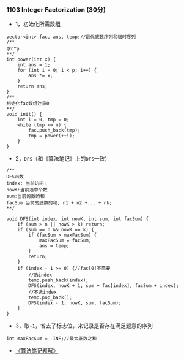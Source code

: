 
### 1103 Integer Factorization (30分)

* 1，初始化所需数组

```
vector<int> fac, ans, temp;//最优底数序列和临时序列
/**
求n^p
**/
int power(int x) {
    int ans = 1;
    for (int i = 0; i < p; i++) {
        ans *= x;
    }
    return ans;
}
/**
初始化fac数组注意0
**/
void init() {
    int i = 0, tmp = 0;
    while (tmp <= n) {
        fac.push_back(tmp);
        tmp = power(++i);
    }
}
```

* 2，```DFS```（和《算法笔记》上的```DFS```一致）

```
/**
DFS函数
index: 当前访问；
nowK:当前选中个数
sum:当前的数的和
facSum:当前的底数的和, n1 + n2 +... + nk;
**/
 
void DFS(int index, int nowK, int sum, int facSum) {
    if (sum > n || nowK > k) return;
    if (sum == n && nowK == k) {
        if (facSum > maxFacSum) {
            maxFacSum = facSum;
            ans = temp;
        }
        return;
    }
    if (index - 1 >= 0) {//fac[0]不需要
        //选index
        temp.push_back(index);
        DFS(index, nowK + 1, sum + fac[index], facSum + index);
        //不选index
        temp.pop_back();
        DFS(index - 1, nowK, sum, facSum);
    }
}

```
* 3，取```-1```，省去了标志位，来记录是否存在满足题意的序列
```
int maxFacSum = -INF;//最大底数之和
```

* [《算法笔记题解》](https://blog.csdn.net/qq_34649947/article/details/81208186)





















